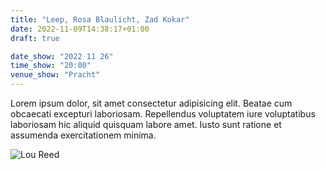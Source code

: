 ```yaml
---
title: "Leep, Rosa Blaulicht, Zad Kokar"
date: 2022-11-09T14:38:17+01:00
draft: true

date_show: "2022 11 26"
time_show: "20:00"
venue_show: "Pracht"
---
```


Lorem ipsum dolor, sit amet consectetur adipisicing elit. Beatae cum obcaecati excepturi laboriosam. Repellendus voluptatem iure voluptatibus laboriosam hic aliquid quisquam labore amet. Iusto sunt ratione et assumenda exercitationem minima.

![Lou Reed](/lou-reed-transformer-Cover-Art.webp)